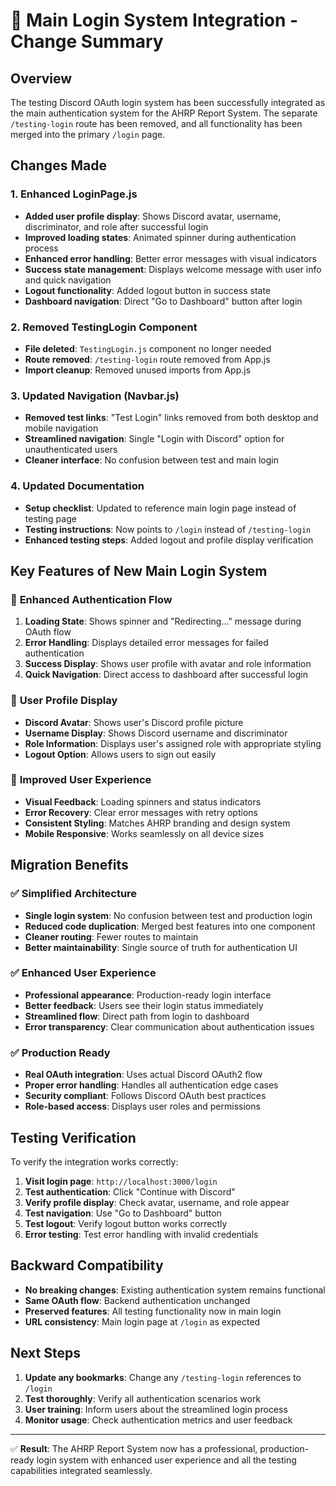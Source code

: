 # 🔄 Main Login System Integration - Change Summary

## Overview
The testing Discord OAuth login system has been successfully integrated as the main authentication system for the AHRP Report System. The separate `/testing-login` route has been removed, and all functionality has been merged into the primary `/login` page.

## Changes Made

### 1. **Enhanced LoginPage.js** 
- **Added user profile display**: Shows Discord avatar, username, discriminator, and role after successful login
- **Improved loading states**: Animated spinner during authentication process
- **Enhanced error handling**: Better error messages with visual indicators
- **Success state management**: Displays welcome message with user info and quick navigation
- **Logout functionality**: Added logout button in success state
- **Dashboard navigation**: Direct "Go to Dashboard" button after login

### 2. **Removed TestingLogin Component**
- **File deleted**: `TestingLogin.js` component no longer needed
- **Route removed**: `/testing-login` route removed from App.js
- **Import cleanup**: Removed unused imports from App.js

### 3. **Updated Navigation (Navbar.js)**
- **Removed test links**: "Test Login" links removed from both desktop and mobile navigation
- **Streamlined navigation**: Single "Login with Discord" option for unauthenticated users
- **Cleaner interface**: No confusion between test and main login

### 4. **Updated Documentation**
- **Setup checklist**: Updated to reference main login page instead of testing page
- **Testing instructions**: Now points to `/login` instead of `/testing-login`
- **Enhanced testing steps**: Added logout and profile display verification

## Key Features of New Main Login System

### 🔐 **Enhanced Authentication Flow**
1. **Loading State**: Shows spinner and "Redirecting..." message during OAuth flow
2. **Error Handling**: Displays detailed error messages for failed authentication
3. **Success Display**: Shows user profile with avatar and role information
4. **Quick Navigation**: Direct access to dashboard after successful login

### 👤 **User Profile Display**
- **Discord Avatar**: Shows user's Discord profile picture
- **Username Display**: Shows Discord username and discriminator
- **Role Information**: Displays user's assigned role with appropriate styling
- **Logout Option**: Allows users to sign out easily

### 🎨 **Improved User Experience**
- **Visual Feedback**: Loading spinners and status indicators
- **Error Recovery**: Clear error messages with retry options
- **Consistent Styling**: Matches AHRP branding and design system
- **Mobile Responsive**: Works seamlessly on all device sizes

## Migration Benefits

### ✅ **Simplified Architecture**
- **Single login system**: No confusion between test and production login
- **Reduced code duplication**: Merged best features into one component
- **Cleaner routing**: Fewer routes to maintain
- **Better maintainability**: Single source of truth for authentication UI

### ✅ **Enhanced User Experience**
- **Professional appearance**: Production-ready login interface
- **Better feedback**: Users see their login status immediately
- **Streamlined flow**: Direct path from login to dashboard
- **Error transparency**: Clear communication about authentication issues

### ✅ **Production Ready**
- **Real OAuth integration**: Uses actual Discord OAuth2 flow
- **Proper error handling**: Handles all authentication edge cases
- **Security compliant**: Follows Discord OAuth best practices
- **Role-based access**: Displays user roles and permissions

## Testing Verification

To verify the integration works correctly:

1. **Visit login page**: `http://localhost:3000/login`
2. **Test authentication**: Click "Continue with Discord"
3. **Verify profile display**: Check avatar, username, and role appear
4. **Test navigation**: Use "Go to Dashboard" button
5. **Test logout**: Verify logout button works correctly
6. **Error testing**: Test error handling with invalid credentials

## Backward Compatibility

- **No breaking changes**: Existing authentication system remains functional
- **Same OAuth flow**: Backend authentication unchanged
- **Preserved features**: All testing functionality now in main login
- **URL consistency**: Main login page at `/login` as expected

## Next Steps

1. **Update any bookmarks**: Change any `/testing-login` references to `/login`
2. **Test thoroughly**: Verify all authentication scenarios work
3. **User training**: Inform users about the streamlined login process
4. **Monitor usage**: Check authentication metrics and user feedback

---

✅ **Result**: The AHRP Report System now has a professional, production-ready login system with enhanced user experience and all the testing capabilities integrated seamlessly.